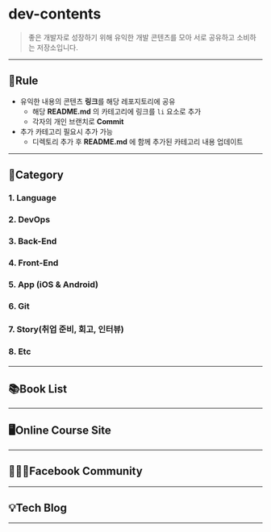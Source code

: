 # dev-contents

> 좋은 개발자로 성장하기 위해 유익한 개발 콘텐츠를 모아 서로 공유하고 소비하는 저장소입니다.

---

## 🚦Rule

- 유익한 내용의 콘텐츠 **링크**를 해당 레포지토리에 공유
  - 해당 **README.md** 의 카테고리에 링크를 `li` 요소로 추가
  - 각자의 개인 브랜치로 **Commit**
- 추가 카테고리 필요시 추가 가능
  - 디렉토리 추가 후 **README.md** 에 함께 추가된 카테고리 내용 업데이트

---



## 📌Category

### 1. Language



### 2. DevOps



### 3. Back-End



### 4. Front-End



### 5. App (iOS & Android)



### 6. Git



### 7. Story(취업 준비, 회고, 인터뷰)



### 8. Etc

#### 

---

## 📚Book List



---

## 🖥Online Course Site



---

## 🙋🏻‍♂️Facebook Community



---

## 💡Tech Blog



---



